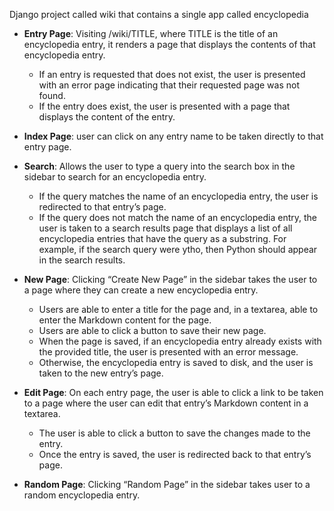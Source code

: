  Django project called wiki that contains a single app called encyclopedia

- **Entry Page**: Visiting /wiki/TITLE, where TITLE is the title of an encyclopedia entry, it renders a page that displays the contents of that encyclopedia entry.
    - If an entry is requested that does not exist, the user is presented with an error page indicating that their requested page was not found.
    - If the entry does exist, the user is presented with a page that displays the content of the entry. 

- **Index Page**: user can click on any entry name to be taken directly to that entry page.

- **Search**: Allows the user to type a query into the search box in the sidebar to search for an encyclopedia entry.
    - If the query matches the name of an encyclopedia entry, the user is redirected to that entry’s page.
    - If the query does not match the name of an encyclopedia entry, the user is taken to a search results page that displays a list of all encyclopedia entries that have the query as a substring. For example, if the search query were ytho, then Python should appear in the search results.

- **New Page**: Clicking “Create New Page” in the sidebar takes the user to a page where they can create a new encyclopedia entry.
    - Users are able to enter a title for the page and, in a textarea, able to enter the Markdown content for the page.
    - Users are able to click a button to save their new page.
    - When the page is saved, if an encyclopedia entry already exists with the provided title, the user is presented with an error message.
    - Otherwise, the encyclopedia entry is saved to disk, and the user is taken to the new entry’s page.

- **Edit Page**: On each entry page, the user is able to click a link to be taken to a page where the user can edit that entry’s Markdown content in a textarea.
    - The user is able to click a button to save the changes made to the entry.
    - Once the entry is saved, the user is redirected back to that entry’s page.

- **Random Page**: Clicking “Random Page” in the sidebar takes user to a random encyclopedia entry.